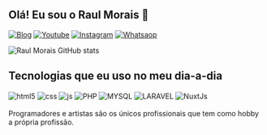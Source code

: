 ## Olá! Eu sou o Raul Morais  🙋‍

[![Blog](https://img.shields.io/website?label=Rlfilmes.online&style=for-the-badge&url=https://rlfilmes.online/)](https://rlfilmes.online)
[![Youtube](https://img.shields.io/badge/YouTube-FF0000?style=for-the-badge&logo=youtube&logoColor=white)](https://youtube.com/c/sujeitoprogramador)
[![Instagram](https://img.shields.io/badge/Instagram-E4405F?style=for-the-badge&logo=instagram&logoColor=white)](https://www.instagram.com/raullizandra)
[![Whatsaop](https://img.shields.io/badge/WhatsApp-25D366?style=for-the-badge&logo=whatsapp&logoColor=white)](https://www.instagram.com/raullizandra)

![Raul Morais GitHub stats](https://github-readme-stats.vercel.app/api?username=raulmoraiss47&show_icons=true&theme=onedark)

## Tecnologias que eu uso no meu dia-a-dia

<div style="display: inline_block">
  <img align="center" alt="html5" src="https://img.shields.io/badge/HTML5-E34F26?style=for-the-badge&logo=html5&logoColor=white" />
  <img align="center" alt="css" src="https://img.shields.io/badge/CSS3-1572B6?style=for-the-badge&logo=css3&logoColor=white" />
  <img align="center" alt="js" src="https://img.shields.io/badge/JavaScript-F7DF1E?style=for-the-badge&logo=javascript&logoColor=black" />
  <img align="center" alt="PHP" src="https://img.shields.io/badge/PHP-777BB4?style=for-the-badge&logo=php&logoColor=white" />
  <img align="center" alt="MYSQL" src="https://img.shields.io/badge/mysql-4479A1.svg?style=for-the-badge&logo=mysql&logoColor=white" />
  <img align="center" alt="LARAVEL" src="https://img.shields.io/badge/laravel-%23FF2D20.svg?style=for-the-badge&logo=laravel&logoColor=white" />
  <img align="center" alt="NuxtJs" src="https://img.shields.io/badge/Nuxt-002E3B?style=for-the-badge&logo=nuxtdotjs&logoColor=#00DC82" />
  
</div><br/>
Programadores e artistas são os únicos profissionais que tem como hobby a própria profissão.
